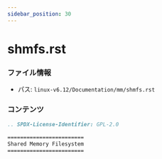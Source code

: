 ```yaml
---
sidebar_position: 30
---
```

# shmfs.rst

### ファイル情報

- パス: `linux-v6.12/Documentation/mm/shmfs.rst`

### コンテンツ

```rst
.. SPDX-License-Identifier: GPL-2.0

========================
Shared Memory Filesystem
========================

```
